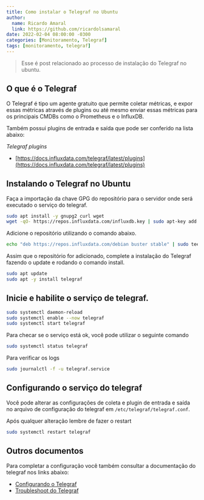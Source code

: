 ```yaml
---
title: Como instalar o Telegraf no Ubuntu
author:
  name: Ricardo Amaral
  link: https://github.com/ricardolsamaral
date: 2022-02-04 08:00:00 -0300
categories: [Monitoramento, Telegraf]
tags: [monitoramento, telegraf]
---
```


> Esse é post relacionado ao processo de instalação do Telegraf no ubuntu.

## O que é o Telegraf

O Telegraf é tipo um agente gratuito que permite coletar métricas, e expor essas métricas através de plugins ou até mesmo enviar essas métricas para os principais CMDBs como o Prometheus e o InfluxDB.

Também possui plugins de entrada e saída que pode ser conferido na lista abaixo:

*Telegraf plugins*
* [https://docs.influxdata.com/telegraf/latest/plugins](https://docs.influxdata.com/telegraf/latest/plugins) 


## Instalando o Telegraf no Ubuntu

Faça a importação da chave GPG do repositório para o servidor onde será executado o serviço do telegraf.

```bash
sudo apt install -y gnupg2 curl wget
wget -qO- https://repos.influxdata.com/influxdb.key | sudo apt-key add -
```

Adicione o repositório utilizando o comando abaixo.

```bash
echo "deb https://repos.influxdata.com/debian buster stable" | sudo tee /etc/apt/sources.list.d/influxdb.list
```

Assim que o repositório for adicionado, complete a instalação do Telegraf fazendo o update e rodando o comando install.

```bash
sudo apt update
sudo apt -y install telegraf
```

## Inicie e habilite o serviço de telegraf.
```bash
sudo systemctl daemon-reload
sudo systemctl enable --now telegraf
sudo systemctl start telegraf 
```

Para checar se o serviço está ok, você pode utilizar o seguinte comando
```bash
sudo systemctl status telegraf 
```

Para verificar os logs
```bash
sudo journalctl -f -u telegraf.service
```

## Configurando o serviço do telegraf

Você pode alterar as configurações de coleta e plugin de entrada e saída no arquivo de configuração do telegraf em `/etc/telegraf/telegraf.conf`.

Após qualquer alteração lembre de fazer o restart

```bash
sudo systemctl restart telegraf 
```

## Outros documentos

Para completar a configuração você também consultar a documentação do telegraf nos links abaixo: 

* [Configurando o Telegraf](https://docs.influxdata.com/telegraf/latest/administration/configuration) 
* [Troubleshoot do Telegraf](https://docs.influxdata.com/telegraf/latest/administration/troubleshooting) 